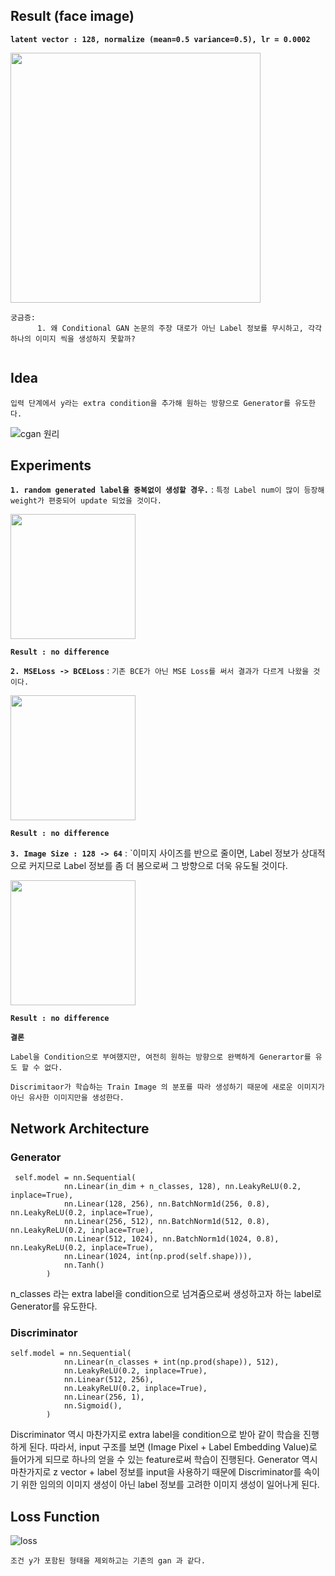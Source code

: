 ## Result (face image)
**`latent vector : 128, normalize (mean=0.5 variance=0.5), lr = 0.0002`**

<p align="left">
    <img src="https://user-images.githubusercontent.com/51018265/75644003-2c7c3f00-5c84-11ea-9f9c-40ca3162f545.png" width="400"\>
</p>


```
궁금증:
      1. 왜 Conditional GAN 논문의 주장 대로가 아닌 Label 정보를 무시하고, 각각 하나의 이미지 씩을 생성하지 못할까?
      
```

## Idea

`입력 단계에서 y라는 extra condition을 추가해 원하는 방향으로 Generator를 유도한다.`

![cgan 원리](https://user-images.githubusercontent.com/51018265/75625669-b6d08e80-5c03-11ea-88c6-d9cb6790449b.png)


## Experiments

**`1. random generated label을 중복없이 생성할 경우.`** : `특정 Label num이 많이 등장해 weight가 편중되어 update 되었을 것이다.`


<p align="left">
    <img src="https://user-images.githubusercontent.com/51018265/75643755-4701e880-5c83-11ea-9f00-059e6b368405.png" width="200"\>
</p>

**`Result : no difference`**

**`2. MSELoss -> BCELoss`** : `기존 BCE가 아닌 MSE Loss를 써서 결과가 다르게 나왔을 것이다.`

<p align="left">
    <img src="https://user-images.githubusercontent.com/51018265/75643741-3fdada80-5c83-11ea-986b-82014ad1b0df.png" width="200"\>
</p>

**`Result : no difference`**

**`3. Image Size : 128 -> 64`** : `이미지 사이즈를 반으로 줄이면, Label 정보가 상대적으로 커지므로 Label 정보를 좀 더 봄으로써 그 방향으로 더욱 유도될 것이다.

<p align="left">
    <img src="https://user-images.githubusercontent.com/51018265/75643754-46695200-5c83-11ea-871b-43d3b49d662d.png" width="200"\>
</p>

**`Result : no difference`**

**`결론`** 

`Label을 Condition으로 부여했지만, 여전히 원하는 방향으로 완벽하게 Generartor를 유도 할 수 없다.`

`Discrimitaor가 학습하는 Train Image 의 분포를 따라 생성하기 때문에 새로운 이미지가 아닌 유사한 이미지만을 생성한다.`

## Network Architecture

### Generator
```
 self.model = nn.Sequential(
            nn.Linear(in_dim + n_classes, 128), nn.LeakyReLU(0.2, inplace=True),
            nn.Linear(128, 256), nn.BatchNorm1d(256, 0.8), nn.LeakyReLU(0.2, inplace=True),
            nn.Linear(256, 512), nn.BatchNorm1d(512, 0.8), nn.LeakyReLU(0.2, inplace=True),
            nn.Linear(512, 1024), nn.BatchNorm1d(1024, 0.8), nn.LeakyReLU(0.2, inplace=True),
            nn.Linear(1024, int(np.prod(self.shape))),
            nn.Tanh()
        )
```
n_classes 라는 extra label을 condition으로 넘겨줌으로써 생성하고자 하는 label로 Generator를 유도한다.

### Discriminator
```
self.model = nn.Sequential(
            nn.Linear(n_classes + int(np.prod(shape)), 512),
            nn.LeakyReLU(0.2, inplace=True),
            nn.Linear(512, 256),
            nn.LeakyReLU(0.2, inplace=True),
            nn.Linear(256, 1),
            nn.Sigmoid(),
        )
```
Discriminator 역시 마찬가지로 extra label을 condition으로 받아 같이 학습을 진행하게 된다. 따라서, input 구조를 보면 (Image Pixel + Label Embedding Value)로
들어가게 되므로 하나의 얻을 수 있는 feature로써 학습이 진행된다. Generator 역시 마찬가지로 z vector + label 정보를 input을 사용하기 때문에
Discriminator를 속이기 위한 임의의 이미지 생성이 아닌 label 정보를 고려한 이미지 생성이 일어나게 된다.


## Loss Function

![loss](https://user-images.githubusercontent.com/51018265/75626602-1df24100-5c0c-11ea-98a6-e3a3c0ee7d15.png)

```
조건 y가 포함된 형태을 제외하고는 기존의 gan 과 같다. 
```
